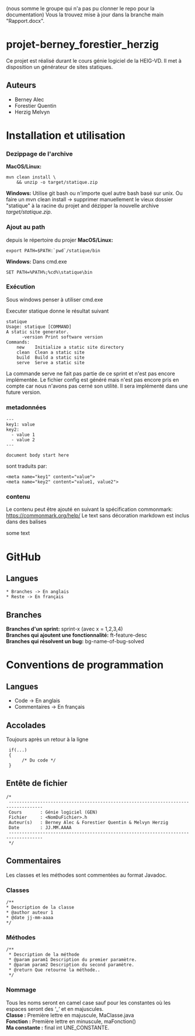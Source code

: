(nous somme le groupe qui n'a pas pu clonner le repo pour la documentation)
Vous la trouvez mise à jour dans la branche main "Rapport.docx".

# projet-berney_forestier_herzig
Ce projet est réalisé durant le cours génie logiciel de la HEIG-VD.
Il met à disposition un générateur de sites statiques.

## Auteurs
  * Berney Alec
  * Forestier Quentin
  * Herzig Melvyn
  
# Installation et utilisation

### Dezippage de l'archive
**MacOS/Linux:**

```
mvn clean install \
    && unzip -o target/statique.zip
```

**Windows:** Utilise git bash ou n'importe quel autre bash basé sur unix. Ou faire un mvn clean install -> supprimer manuellement le vieux dossier "statique" à la racine du projet and dézipper la nouvelle archive *target/statique.zip*.

### Ajout au path
 depuis le répertoire du projer
**MacOS/Linux:**  
```
export PATH=$PATH:`pwd`/statique/bin
```

**Windows:**
Dans cmd.exe
```  
SET PATH=%PATH%;%cd%\statique\bin
```

### Exécution  
Sous windows penser à utiliser cmd.exe

Executer statique donne le résultat suivant
```
statique
Usage: statique [COMMAND]
A static site generator.
      -version Print software version
Commands:
	new    Initialize a static site directory
	clean  Clean a static site
	build  Build a static site
	serve  Serve a static site
```
La commande serve ne fait pas partie de ce sprint et n'est pas encore implémentée.
Le fichier config est généré mais n'est pas encore pris en compte car nous n'avons pas cerné son utilité. Il sera implémenté dans une future version.

### metadonnées
```
---
key1: value
key2:
  - value 1
  - value 2
---

document body start here
```
sont traduits par:
```
<meta name="key1" content="value">
<meta name="key2" content="value1, value2">
```

### contenu
Le contenu peut être ajouté en suivant la spécification commonmark:
https://commonmark.org/help/
Le text sans décoration markdown est inclus dans des balises <p> some text </p>

# GitHub
## Langues
	* Branches -> En anglais  
    * Reste -> En français  
## Branches
**Branches d'un sprint:** sprint-x (avec x = 1,2,3,4)    
**Branches qui ajoutent une fonctionnalité:** ft\-feature\-desc  
**Branches qui résolvent un bug:** bg\-name\-of\-bug\-solved  

# Conventions de programmation

## Langues
  * Code -> En anglais
  * Commentaires -> En français

## Accolades
Toujours après un retour à la ligne
```
 if(...)
 {
      /* Du code */
 }
```
## Entête de fichier
```
/*
 -----------------------------------------------------------------------------------
 Cours       : Génie logiciel (GEN)
 Fichier     : <NomDuFichier>.h
 Auteur(s)   : Berney Alec & Forestier Quentin & Melvyn Herzig
 Date        : JJ.MM.AAAA
 -----------------------------------------------------------------------------------
 */
 ```
## Commentaires
Les classes et les méthodes sont commentées au format Javadoc.

### Classes 
 ```
/**
 * Description de la classe
 * @author auteur 1
 * @date jj-mm-aaaa
 */
  ```
 
### Méthodes
```
/**
 * Description de la méthode
 * @param param1 Description du premier paramètre.
 * @param param2 Description du second paramètre.
 * @return Que retourne la méthode..
 */
```

### Nommage
Tous les noms seront en camel case sauf pour les constantes où les espaces seront des ‘_’ et en majuscules.  
**Classe :** Première lettre en majuscule, MaClasse.java  
**Fonction :** Première lettre en minuscule, maFonction()  
**Ma constante :** final int UNE_CONSTANTE.  

  

